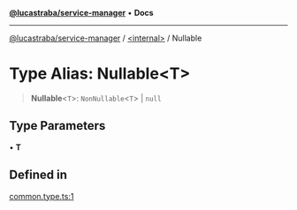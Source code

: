 [**@lucastraba/service-manager**](../../README.md) • **Docs**

***

[@lucastraba/service-manager](../../globals.md) / [\<internal\>](../README.md) / Nullable

# Type Alias: Nullable\<T\>

> **Nullable**\<`T`\>: `NonNullable`\<`T`\> \| `null`

## Type Parameters

• **T**

## Defined in

[common.type.ts:1](https://github.com/lucastraba/service-manager/blob/1f568d8fa4f03055a4ed0e484704c9985f8f7f13/src/common.type.ts#L1)
